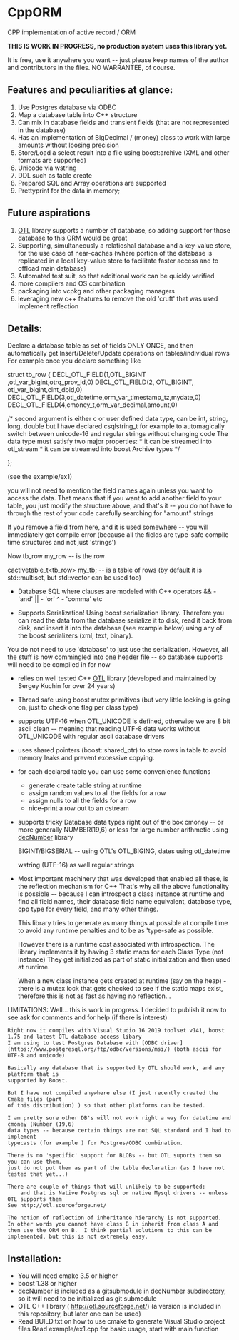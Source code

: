 # CppORM
CPP implementation of active record / ORM

**THIS IS WORK IN PROGRESS, no production system uses this library yet.**

It is free, use it anywhere you want -- just please keep names of the author
and contributors in the files. NO WARRANTEE, of course.

## Features and peculiarities at glance:
1. Use Postgres database via ODBC
2. Map a database table into C++ structure
3. Can mix in database fields and transient fields (that are not represented in the database)
4. Has an implementation of BigDecimal / (money) class to work with large amounts without loosing precision
5. Store/Load a select result into a file using boost:archive (XML and other formats are supported)
6. Unicode via wstring
7. DDL such as table create
8. Prepared SQL and Array operations are supported
9. Prettyprint for the data in memory;

## Future aspirations
1. [OTL](http://otl.sourceforge.net/otl3_intro.htm) library supports a number of database, so adding support for those database to this ORM would be great
2. Supporting, simultaneously a relatioshal database and a key-value store, for the use case of near-caches (where portion of the database is replicated in a local key-value store to facilitate faster access and to offload main database)
3. Automated test suit, so that additional work can be quickly verified
4. more compilers and OS combination
5. packaging into vcpkg and other packaging managers
6. leveraging new c++ features to remove the old 'cruft' that was used implement reflection

## Details:


Declare a database table as set of fields ONLY ONCE, and then automatically get
Insert/Delete/Update  operations on tables/individual rows
For example once you declare something like

struct  tb_row
{
  DECL_OTL_FIELD(1,OTL_BIGINT ,otl_var_bigint,otrq_prov_id,0)
  DECL_OTL_FIELD(2, OTL_BIGINT, otl_var_bigint,clnt_dbid,0)  
  DECL_OTL_FIELD(3,otl_datetime,orm_var_timestamp_tz,mydate,0)
  DECL_OTL_FIELD(4,cmoney_t,orm_var_decimal,amount,0)

/* second argument is either c or user defined data type, can be 
int, string, long, double but I have declared csqlstring_t for example
to automagically switch between unicode-16 and regular strings
without changing code 
The data type must satisfy two major properties:
	* it can be streamed into otl_stream
	* it can be streamed into boost Archive types
*/

};

(see the example/ex1)

you will not need to mention the field names again unless you want to access
the data.  That means that if you want to add another field to your table, you
just modify the structure above, and that's it -- you do not have to through
the rest of your code carefully searching for "amount"  strings

If you remove a field from here, and it is used somewhere -- you will immediately
get compile error (because all the fields are type-safe compile time structures and
not just 'strings')

Now
tb_row  my_row  --  is the row

cactivetable_t<tb_row> my_tb; --  is a table  of rows (by default it is std::multiset, but std::vector
can be used too)



*	Database SQL where clauses are modeled with C++ operators 
&& - 'and'
|| - 'or'
^  - 'comma'
etc


*  Supports Serialization! Using boost serialization library.  Therefore you can
read the data from the database serialize it to disk, read it back from disk, and insert
it into the database (see example below) using any of the boost serializers (xml, text, binary).

You do not need to use 'database' to just use the serialization. However, all the stuff is
now commingled into one header file -- so database supports will need to be compiled in for now

* relies on well tested C++ [OTL](http://otl.sourceforge.net/otl3_intro.htm) library (developed and maintained by Sergey Kuchin for over 24 years)


*  Thread safe using boost mutex primitives (but very little locking is going on, 
just to check one flag per class type)

*  supports UTF-16 when OTL_UNICODE is defined,  otherwise we are 8 bit ascii clean -- meaning
that reading UTF-8 data works without OTL_UNICODE with regular ascii database drivers

* uses shared pointers (boost::shared_ptr) to store rows in table to avoid memory leaks and prevent
excessive copying.

* for each declared table you can use some convenience functions
	* generate create table string at runtime
 	* assign random values to all the fields for a row
	* assign nulls to all the fields for a row
	* nice-print a row out to an ostream



* supports tricky Database data types right out of the box
	cmoney  -- or more generally NUMBER(19,6) or less for large number arithmetic
	using  [decNumber](https://github.com/SDL-Hercules-390/decNumber) library
	
	BIGINT/BIGSERIAL -- using OTL's OTL_BIGING, dates using otl_datetime

	wstring (UTF-16) as well regular strings

*  Most important machinery that was developed that enabled all these, is the reflection mechanism for C++
	That's why all the above functionality is possible -- because I can introspect
	a class instance at runtime and find
		all field names, their database field name equivalent, database type,
		cpp type for every field, and many other things.


	This library  tries to generate as many things at possible at compile time to avoid any
	runtime penalties and to be as 'type-safe as possible.

	However there is a runtime cost associated with introspection.
	The library implements it by having 3 static maps for each Class Type (not instance)
	They get initialized as part of static initialization and then used at
	runtime.

	When a new class instance gets created at runtime (say on the heap) - there is
	a mutex lock that gets checked to see if the static maps exist, therefore 
	this is not as fast as having no reflection...



LIMITATIONS:
	Well... this is work in progress.  I decided to publish it now to see ask
	for comments and for help (if there is interest)

	Right now it compiles with Visual Studio 16 2019 toolset v141, boost 1.75 and latest OTL database access libary
	I am using to test Postgres Database with [ODBC driver](https://www.postgresql.org/ftp/odbc/versions/msi/) (both ascii for UTF-8 and unicode)

	Basically any database that is supported by OTL should work, and any platform that is
	supported by Boost.

	But I have not compiled anywhere else (I just recently created the Cmake files (part
	of this distribution) ) so that other platforms can be tested.

	I am pretty sure other DB's will not work right a way for datetime and cmoney (Number (19,6)
	data types -- because certain things are not SQL standard and I had to implement
	typecasts (for example ) for Postgres/ODBC combination.

	There is no 'specific' support for BLOBs -- but OTL suports them so you can use them,
	just do not put them as part of the table declaration (as I have not tested that yet...)

	There are couple of things that will unlikely to be supported:
		and that is Native Postgres sql or native Mysql drivers -- unless OTL supports them
	See http://otl.sourceforge.net/

	The notion of reflection of inheritance hierarchy is not supported.  In other words you cannot have class B in inherit from class A and then use the ORM on B.	I think partial solutions to this can be implemented, but this is not extremely easy.
	



## Installation:

* You will need cmake 3.5 or higher
* boost 1.38 or higher
* decNumber is included as a gitsubmodule in decNumber subdirectory, so it will need to be initialized as git submodule
* OTL C++ library ( http://otl.sourceforge.net/) (a version is included in this repository, but later one can be used)
* Read BUILD.txt on how to use cmake to generate Visual Studio project files
Read example/ex1.cpp for basic usage, start with main function
